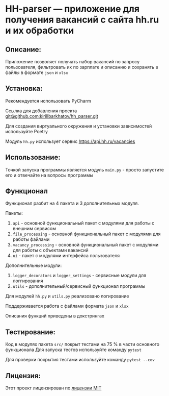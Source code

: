 # HH-parser — приложение для получения вакансий с сайта hh.ru и их обработки

## Описание:

Приложение позволяет получать набор вакансий по запросу пользователя, фильтровать их по зарплате и описанию и сохранять в файлы в формате `json` и `xlsx`

## Установка:

Рекомендуется использовать PyCharm

Ссылка для добавления проекта
[git@github.com:kirillbarkhatov/hh_parser.git]()

Для создания виртуального окружения и установки зависимостей используйте Poetry

Модуль `hh.py` использует сервис https://api.hh.ru/vacancies

## Использование:

Точкой запуска программы является модуль `main.py` - просто запустите его и отвечайте на вопросы программы

## Функционал

Функционал разбит на 4 пакета и 3 дополнительных модуля.

Пакеты:
1. `api` - основной функциональный пакет с модулями для работы с внешним сервисом
2. `file_processing` - основной функциональный пакет с модулями для работы файлами
3. `vacancy_processing` - основной функциональный пакет с модулями для работы с объектами вакансий
4. `ui` - пакет с модулями интерфейса пользователя

Дополнительные модули:
1. `logger_decorators` и `logger_settings` - сервисные модули для логгирования
2. `utils` - дополнительный/сервисный функционал программы


Для модулей `hh.py` и `utils.py` реализовано логирование

Поддерживается работа с файлами формата `json` и `xlsx`

Описания функций приведены в докстрингах

## Тестирование:

Код в модулях пакета `src/` покрыт тестами на 75 % в части основного функционала
Для запуска тестов используйте команду `pytest`

Для проверки покрытия тестами используйте команду `pytest --cov`


## Лицензия:

Этот проект лицензирован по [лицензии MIT](LICENSE)